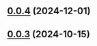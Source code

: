 ## [0.0.4](https://github.com/jucian0/module-federation-react-bridge/compare/v0.0.3...v0.0.4) (2024-12-01)



## [0.0.3](https://github.com/jucian0/module-federation-react-bridge/compare/v0.0.2...v0.0.3) (2024-10-15)



